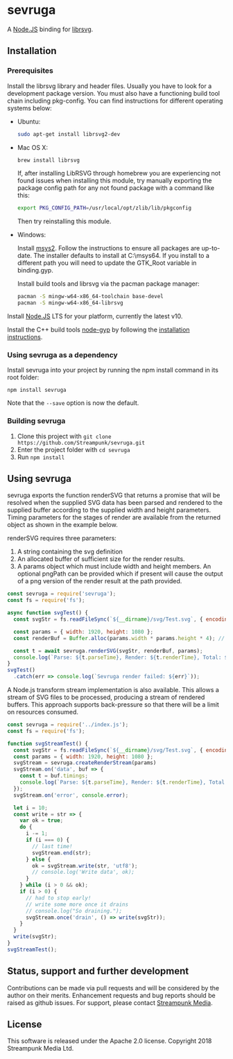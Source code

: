 # sevruga
A [Node.JS](https://nodejs.org/) binding for [librsvg](https://github.com/GNOME/librsvg). 

## Installation

### Prerequisites

Install the librsvg library and header files. Usually you have to look for a development package version. You must also have a functioning build tool chain including pkg-config. You can find instructions for different operating systems below:

- Ubuntu:

    ```bash
    sudo apt-get install librsvg2-dev
    ```

- Mac OS X:

    ```bash
    brew install librsvg
    ```

    If, after installing LibRSVG through homebrew you are experiencing not found issues when installing this module, try manually exporting the package config path for any not found package with a command like this:

    ```bash
    export PKG_CONFIG_PATH=/usr/local/opt/zlib/lib/pkgconfig
    ```

    Then try reinstalling this module.

- Windows:

    Install [msys2](http://www.msys2.org/). Follow the instructions to ensure all packages are up-to-date.
    The installer defaults to install at C:\msys64. If you install to a different path you will need to update the GTK_Root variable in binding.gyp.
    
    Install build tools and librsvg via the pacman package manager:

    ```bash
    pacman -S mingw-w64-x86_64-toolchain base-devel
    pacman -S mingw-w64-x86_64-librsvg
    ```

Install [Node.JS](https://nodejs.org/) LTS for your platform, currently the latest v10.

Install the C++ build tools [node-gyp](https://github.com/nodejs/node-gyp) by following the [installation instructions](https://github.com/nodejs/node-gyp#installation).

### Using sevruga as a dependency

Install sevruga into your project by running the npm install command in its root folder:

    npm install sevruga

Note that the `--save` option is now the default.

### Building sevruga

1. Clone this project with `git clone https://github.com/Streampunk/sevruga.git`
2. Enter the project folder with `cd sevruga`
3. Run `npm install`

## Using sevruga

sevruga exports the function renderSVG that returns a promise that will be resolved when the supplied SVG data has been parsed and rendered to the supplied buffer according to the supplied width and height parameters. Timing parameters for the stages of render are available from the returned object as shown in the example below.

renderSVG requires three parameters:
1. A string containing the svg definition
2. An allocated buffer of sufficient size for the render results.
3. A params object which must include width and height members. An optional pngPath can be provided which if present will cause the output of a png version of the render result at the path provided.

```Javascript
const sevruga = require('sevruga');
const fs = require('fs');

async function svgTest() {
  const svgStr = fs.readFileSync(`${__dirname}/svg/Test.svg`, { encoding: 'utf8' }); // returns a string

  const params = { width: 1920, height: 1080 };
  const renderBuf = Buffer.alloc(params.width * params.height * 4); // ARGB 8-bit per component  

  const t = await sevruga.renderSVG(svgStr, renderBuf, params);
  console.log(`Parse: ${t.parseTime}, Render: ${t.renderTime}, Total: ${t.totalTime}`);
}
svgTest()
  .catch(err => console.log(`Sevruga render failed: ${err}`));
```

A Node.js transform stream implementation is also available. This allows a stream of SVG files to be processed, producing a stream of rendered buffers. This approach supports back-pressure so that there will be a limit on resources consumed.

```Javascript
const sevruga = require('../index.js');
const fs = require('fs');

function svgStreamTest() {
  const svgStr = fs.readFileSync(`${__dirname}/svg/Test.svg`, { encoding: 'utf8' });
  const params = { width: 1920, height: 1080 };
  svgStream = sevruga.createRenderStream(params)
  svgStream.on('data', buf => {
    const t = buf.timings;
    console.log(`Parse: ${t.parseTime}, Render: ${t.renderTime}, Total: ${t.totalTime}`);
  });
  svgStream.on('error', console.error);

  let i = 10;
  const write = str => {
    var ok = true;
    do {
      i -= 1;
      if (i === 0) {
        // last time!
        svgStream.end(str);
      } else {
        ok = svgStream.write(str, 'utf8');
        // console.log('Write data', ok);
      }
    } while (i > 0 && ok);
    if (i > 0) {
      // had to stop early!
      // write some more once it drains
      // console.log("So draining.");
      svgStream.once('drain', () => write(svgStr));
    }
  }
  write(svgStr);
}
svgStreamTest();
```

## Status, support and further development

Contributions can be made via pull requests and will be considered by the author on their merits. Enhancement requests and bug reports should be raised as github issues. For support, please contact [Streampunk Media](http://www.streampunk.media/).

## License

This software is released under the Apache 2.0 license. Copyright 2018 Streampunk Media Ltd.
